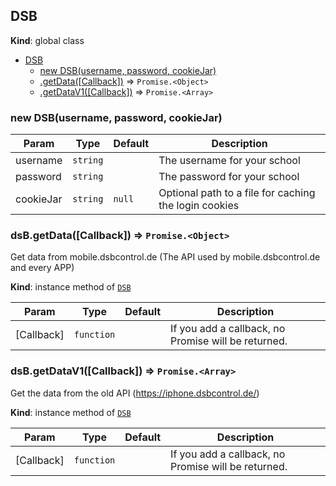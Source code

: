 <a name="DSB"></a>

## DSB
**Kind**: global class  

* [DSB](#DSB)
    * [new DSB(username, password, cookieJar)](#new_DSB_new)
    * [.getData([Callback])](#DSB+getData) ⇒ <code>Promise.&lt;Object&gt;</code>
    * [.getDataV1([Callback])](#DSB+getDataV1) ⇒ <code>Promise.&lt;Array&gt;</code>

<a name="new_DSB_new"></a>

### new DSB(username, password, cookieJar)

| Param | Type | Default | Description |
| --- | --- | --- | --- |
| username | <code>string</code> |  | The username for your school |
| password | <code>string</code> |  | The password for your school |
| cookieJar | <code>string</code> | <code>null</code> | Optional path to a file for caching the login cookies |

<a name="DSB+getData"></a>

### dsB.getData([Callback]) ⇒ <code>Promise.&lt;Object&gt;</code>
Get data from mobile.dsbcontrol.de (The API used by mobile.dsbcontrol.de and every APP)

**Kind**: instance method of <code>[DSB](#DSB)</code>  

| Param | Type | Default | Description |
| --- | --- | --- | --- |
| [Callback] | <code>function</code> | <code></code> | If you add a callback, no Promise will be returned. |

<a name="DSB+getDataV1"></a>

### dsB.getDataV1([Callback]) ⇒ <code>Promise.&lt;Array&gt;</code>
Get the data from the old API (https://iphone.dsbcontrol.de/)

**Kind**: instance method of <code>[DSB](#DSB)</code>  

| Param | Type | Default | Description |
| --- | --- | --- | --- |
| [Callback] | <code>function</code> | <code></code> | If you add a callback, no Promise will be returned. |

